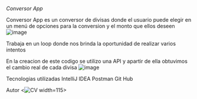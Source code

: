 <em> Conversor App  </em>

Conversor App es un conversor de divisas donde el usuario puede elegir en un menú de opciones para la conversion y el monto que ellos deseen 
![image](https://github.com/nomito2323/ConversoApp/assets/173855307/9c49c050-75f6-4497-99e0-bd3fdceed350)

Trabaja en un loop donde nos brinda la oportunidad de realizar varios intentos 

En la creacion de este codigo se utilizo una API y apartir de ella obtuvimos el cambio real de cada divisa 
![image](https://github.com/nomito2323/ConversoApp/assets/173855307/94ddf382-b077-4f4a-b161-8b677b09324a)

Tecnologias utilizadas 
IntelliJ IDEA 
Postman 
Git Hub 

Autor 
<![CV](https://github.com/nomito2323/ConversoApp/assets/173855307/2f4187df-ecaa-40d7-8a05-9fb2671cae7c)  width=115>


